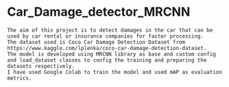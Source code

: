 # Car_Damage_detector_MRCNN
    The aim of this project is to detect damages in the car that can be used by car rental or insurance companies for faster processing.
    The dataset used is Coco Car Damage Detection Dataset from https://www.kaggle.com/lplenka/coco-car-damage-detection-dataset.  
    The model is developed using MRCNN library as base and custom config and load_dataset classes to config the training and preparing the datasets respectively. 
    I have used Google Colab to train the model and used mAP as evaluation metrics.
